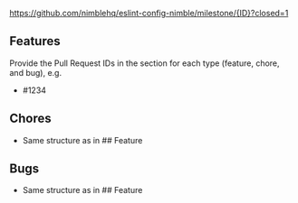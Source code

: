 https://github.com/nimblehq/eslint-config-nimble/milestone/{ID}?closed=1

## Features

Provide the Pull Request IDs in the section for each type (feature, chore, and bug), e.g.

- #1234

## Chores

- Same structure as in ## Feature

## Bugs

- Same structure as in ## Feature
